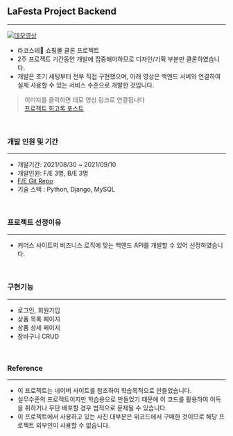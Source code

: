 ## LaFesta Project Backend
---
[![데모영상](https://i.postimg.cc/tTghFGyd/image.gif)](https://www.youtube.com/watch?v=epKkvWK1XUU)
- 라코스테🐊 쇼핑몰 클론 프로젝트
- 2주 프로젝트 기간동안 개발에 집중해야하므로 디자인/기획 부분만 클론하였습니다.
- 개발은 초기 세팅부터 전부 직접 구현했으며, 아래 영상은 백엔드 서버와 연결하여 실제 사용할 수 있는 서비스 수준으로 개발한 것입니다.

> 이미지를 클릭하면 데모 영상 링크로 연결됩니다 </br>
[프로젝트 회고록 포스트](https://velog.io/@hayejun1013/Project-8-%ED%8D%BC%EC%84%BC%ED%8A%B8-%ED%81%B4%EB%A1%A0-%ED%94%84%EB%A1%9C%EC%A0%9D%ED%8A%B8)

</br>

### 개발 인원 및 기간

---

- 개발기간: 2021/08/30 ~ 2021/09/10
- 개발인원: F/E 3명, B/E 3명
- <a href="https://github.com/wecode-bootcamp-korea/24-1st-LaFesta-frontend">F/E Git Repo</a>
- 기술 스택 : Python, Django, MySQL

</br>

### 프로젝트 선정이유

---

- 커머스 사이트의 비즈니스 로직에 맞는 백엔드 API를 개발할 수 있어 선정하였습니다.

</br>

### 구현기능

---

- 로그인, 회원가입
- 상품 목록 페이지 
- 상품 상세 페이지
- 장바구니 CRUD

</br>

### Reference

---

- 이 프로젝트는 네이버 사이트를 참조하여 학습목적으로 만들었습니다.
- 실무수준의 프로젝트이지만 학습용으로 만들었기 때문에 이 코드를 활용하여 이득을 취하거나 무단 배포할 경우 법적으로 문제될 수 있습니다.
- 이 프로젝트에서 사용하고 있는 사진 대부분은 위코드에서 구매한 것이므로 해당 프로젝트 외부인이 사용할 수 없습니다.
